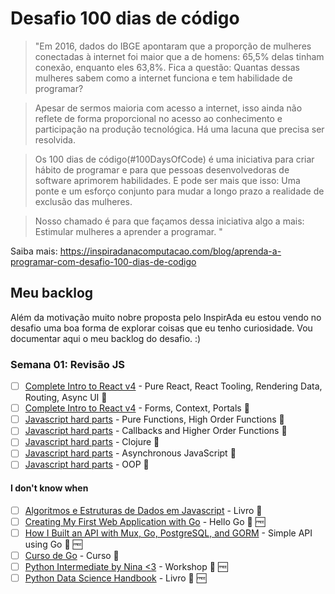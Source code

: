 # Desafio 100 dias de código

> "Em 2016, dados do IBGE apontaram que a proporção de mulheres conectadas à internet foi maior que a de homens: 65,5% delas tinham conexão, enquanto eles 63,8%. Fica a questão: Quantas dessas mulheres sabem como a internet funciona e tem habilidade de programar?

> Apesar de sermos maioria com acesso a internet, isso ainda não reflete de forma proporcional no acesso ao conhecimento e participação na produção tecnológica. Há uma lacuna que precisa ser resolvida.

> Os 100 dias de código(#100DaysOfCode) é uma iniciativa para criar hábito de programar e para que pessoas desenvolvedoras de software aprimorem habilidades. E pode ser mais que isso: Uma ponte e um esforço conjunto para mudar a longo prazo a realidade de exclusão das mulheres.

> Nosso chamado é para que façamos dessa iniciativa algo a mais: Estimular mulheres a aprender a programar. "

Saiba mais:
https://inspiradanacomputacao.com/blog/aprenda-a-programar-com-desafio-100-dias-de-codigo

## Meu backlog

Além da motivação muito nobre proposta pelo InspirAda eu estou vendo no desafio uma boa forma de explorar coisas que eu tenho curiosidade. Vou documentar aqui o meu backlog do desafio. :)

### Semana 01: Revisão JS
- [ ] [Complete Intro to React v4](https://frontendmasters.com/courses/complete-react-v4/) - Pure React, React Tooling, Rendering Data, Routing, Async UI :movie_camera:
- [ ] [Complete Intro to React v4](https://frontendmasters.com/courses/complete-react-v4/) - Forms, Context, Portals :movie_camera:
- [ ] [Javascript hard parts](https://frontendmasters.com/courses/javascript-hard-parts/) - Pure Functions, High Order Functions :movie_camera:
- [ ] [Javascript hard parts](https://frontendmasters.com/courses/javascript-hard-parts/) - Callbacks and Higher Order Functions :movie_camera:
- [ ] [Javascript hard parts](https://frontendmasters.com/courses/javascript-hard-parts/) - Clojure :movie_camera:
- [ ] [Javascript hard parts](https://frontendmasters.com/courses/javascript-hard-parts/) - Asynchronous JavaScript :movie_camera:
- [ ] [Javascript hard parts](https://frontendmasters.com/courses/javascript-hard-parts/) - OOP :movie_camera:

#### I don't know when
- [ ] [Algoritmos e Estruturas de Dados em Javascript](https://www.packtpub.com/application-development/learning-javascript-data-structures-and-algorithms) - Livro :orange_book:
- [ ] [Creating My First Web Application with Go](http://rosalita.github.io/building-a-web-app-with-go/) - Hello Go :orange_book: :free:
- [ ] [How I Built an API with Mux, Go, PostgreSQL, and GORM](https://dev.to/aspittel/how-i-built-an-api-with-mux-go-postgresql-and-gorm-5ah8) - Simple API using Go :orange_book: :free:
- [ ] [Curso de Go](https://www.udemy.com/cursodego/) - Curso :movie_camera:
- [ ] [Python Intermediate by Nina <3](https://frontendmasters.com/courses/intermediate-python/) - Workshop :movie_camera: :free:
- [ ] [Python Data Science Handbook](https://jakevdp.github.io/PythonDataScienceHandbook/) - Livro :orange_book: :free:

